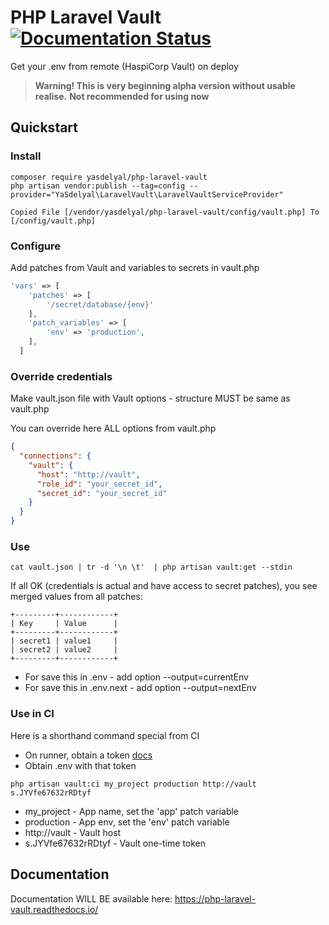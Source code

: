 # PHP Laravel Vault [![Documentation Status](https://readthedocs.org/projects/php-laravel-vault/badge/?version=latest)](https://php-laravel-vault.readthedocs.io/en/latest/?badge=latest)

Get your .env from remote (HaspiCorp Vault) on deploy

> **Warning! This is very beginning alpha version without usable realise.**
> **Not recommended for using now**

## Quickstart
### Install
```shell
composer require yasdelyal/php-laravel-vault
php artisan vendor:publish --tag=config --provider="YaSdelyal\LaravelVault\LaravelVaultServiceProvider"

Copied File [/vendor/yasdelyal/php-laravel-vault/config/vault.php] To [/config/vault.php]
```
### Configure
Add patches from Vault and variables to secrets in vault.php
```php 
'vars' => [
    'patches' => [
        '/secret/database/{env}'
    ],
    'patch_variables' => [
        'env' => 'production',
    ],
  ]
```

### Override credentials
Make vault.json file with Vault options - structure MUST be same as vault.php

You can override here ALL options from vault.php
```json
{
  "connections": {
    "vault": {
      "host": "http://vault",
      "role_id": "your_secret_id",
      "secret_id": "your_secret_id"
    }
  }
}
```
### Use
```shell
cat vault.json | tr -d '\n \t'  | php artisan vault:get --stdin
```

If all OK (credentials is actual and have access to secret patches), you see merged values from all patches:
```shell
+---------+------------+
| Key     | Value      |
+---------+------------+
| secret1 | value1     |
| secret2 | value2     |
+---------+------------+
```
- For save this in .env - add option --output=currentEnv
- For save this in .env.next - add option --output=nextEnv

### Use in CI

Here is a shorthand command special from CI
- On runner, obtain a token [docs](https://learn.hashicorp.com/tutorials/vault/pattern-approle?in=vault/recommended-patterns)
- Obtain .env with that token
```shell
php artisan vault:ci my_project production http://vault s.JYVfe67632rRDtyf
```
- my_project - App name, set the 'app' patch variable
- production - App env, set the 'env' patch variable 
- http://vault - Vault host
- s.JYVfe67632rRDtyf - Vault one-time token

## Documentation
Documentation WILL BE available here: https://php-laravel-vault.readthedocs.io/

